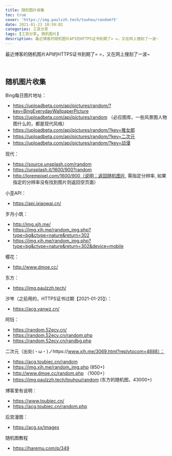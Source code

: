 ```yaml
---
title: 随机图片收集
toc: true
cover: 'https://img.paulzzh.tech/touhou/random?5'
date: 2021-01-23 10:59:02
categories: 工具分享
tags: [工具分享, 随机图片]
description: 最近博客的随机图片API的HTTPS证书到期了= =，又在网上搜刮了一波~
---
```


最近博客的随机图片API的HTTPS证书到期了= =，又在网上搜刮了一波~

<br/>

<!--more-->

## **随机图片收集**

Bing每日图片地址：

-   https://uploadbeta.com/api/pictures/random/?key=BingEverydayWallpaperPicture
-   https://uploadbeta.com/api/pictures/random （必应图库，一些风景图人物图什么的，都是现代风格）
-   https://uploadbeta.com/api/pictures/random/?key=推女郎
-   https://uploadbeta.com/api/pictures/random/?key=二次元
-   https://uploadbeta.com/api/pictures/random/?key=动漫

现代：

-   https://source.unsplash.com/random
-   https://unsplash.it/1600/900?random
-   http://lorempixel.com/1600/900（说明：返回随机图片, 需指定分辨率, 如果指定的分辨率没有找到图片则返回空页面）

小歪API：

-   https://api.ixiaowai.cn/

岁月小筑：

-   http://img.xjh.me/
-   https://img.xjh.me/random_img.php?type=bg&ctype=nature&return=302
-   https://img.xjh.me/random_img.php?type=bg&ctype=nature&return=302&device=mobile

樱花：

-   http://www.dmoe.cc/

东方：

-   https://img.paulzzh.tech/

汐岑（之前用的，HTTPS证书过期【2021-01-25】）：

-   https://acg.yanwz.cn/

阿钰：

-   https://random.52ecy.cn/
-   https://random.52ecy.cn/random.php
-   https://random.52ecy.cn/randbg.php

二次元（出处(・ω・)ノhttps://www.xjh.me/3069.html?replytocom=4888）：

-   https://acg.toubiec.cn/random
-   https://img.xjh.me/random_img.php (850+) 
-   http://www.dmoe.cc/random.php （1000+）
-   https://img.paulzzh.tech/touhou/random (东方的随机图，43000+)

博客里有说明：

-   https://www.toubiec.cn/
-   https://acg.toubiec.cn/random.php

后宫漫图：

-   https://acg.sx/images

随机图教程

-   https://haremu.com/p/349


<br/>
